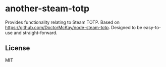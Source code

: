 # another-steam-totp

Provides functionality relating to Steam TOTP. Based on <https://github.com/DoctorMcKay/node-steam-totp>. Designed to be easy-to-use and straight-forward.

## License

MIT